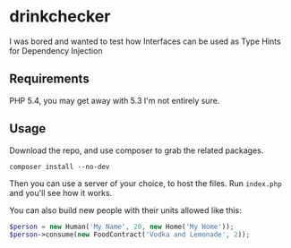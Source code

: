 # drinkchecker
I was bored and wanted to test how Interfaces can be used as Type Hints for Dependency Injection


## Requirements
PHP 5.4, you may get away with 5.3 I'm not entirely sure.

## Usage

Download the repo, and use composer to grab the related packages.

```
composer install --no-dev
```

Then you can use a server of your choice, to host the files. Run `index.php` and you'll see how it works.

You can also build new people with their units allowed like this:

```php
$person = new Human('My Name', 20, new Home('My Home'));
$person->consume(new FoodContract('Vodka and Lemonade', 2));
```
